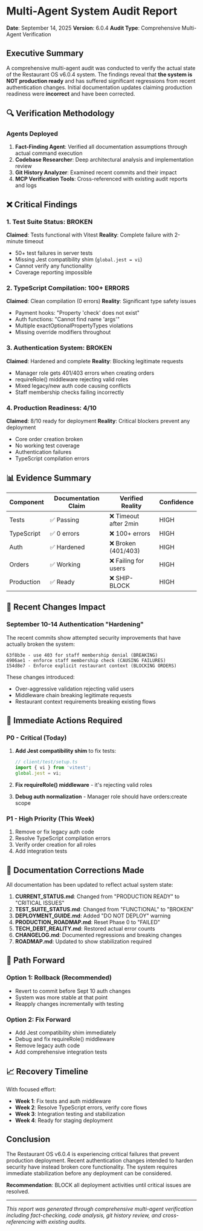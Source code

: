 # Multi-Agent System Audit Report
**Date**: September 14, 2025
**Version**: 6.0.4
**Audit Type**: Comprehensive Multi-Agent Verification

## Executive Summary

A comprehensive multi-agent audit was conducted to verify the actual state of the Restaurant OS v6.0.4 system. The findings reveal that **the system is NOT production ready** and has suffered significant regressions from recent authentication changes. Initial documentation updates claiming production readiness were **incorrect** and have been corrected.

## 🔍 Verification Methodology

### Agents Deployed
1. **Fact-Finding Agent**: Verified all documentation assumptions through actual command execution
2. **Codebase Researcher**: Deep architectural analysis and implementation review
3. **Git History Analyzer**: Examined recent commits and their impact
4. **MCP Verification Tools**: Cross-referenced with existing audit reports and logs

## ❌ Critical Findings

### 1. Test Suite Status: BROKEN
**Claimed**: Tests functional with Vitest
**Reality**: Complete failure with 2-minute timeout
- 50+ test failures in server tests
- Missing Jest compatibility shim (`global.jest = vi`)
- Cannot verify any functionality
- Coverage reporting impossible

### 2. TypeScript Compilation: 100+ ERRORS
**Claimed**: Clean compilation (0 errors)
**Reality**: Significant type safety issues
- Payment hooks: "Property 'check' does not exist"
- Auth functions: "Cannot find name 'args'"
- Multiple exactOptionalPropertyTypes violations
- Missing override modifiers throughout

### 3. Authentication System: BROKEN
**Claimed**: Hardened and complete
**Reality**: Blocking legitimate requests
- Manager role gets 401/403 errors when creating orders
- requireRole() middleware rejecting valid roles
- Mixed legacy/new auth code causing conflicts
- Staff membership checks failing incorrectly

### 4. Production Readiness: 4/10
**Claimed**: 8/10 ready for deployment
**Reality**: Critical blockers prevent any deployment
- Core order creation broken
- No working test coverage
- Authentication failures
- TypeScript compilation errors

## 📊 Evidence Summary

| Component | Documentation Claim | Verified Reality | Confidence |
|-----------|-------------------|------------------|------------|
| Tests | ✅ Passing | ❌ Timeout after 2min | HIGH |
| TypeScript | ✅ 0 errors | ❌ 100+ errors | HIGH |
| Auth | ✅ Hardened | ❌ Broken (401/403) | HIGH |
| Orders | ✅ Working | ❌ Failing for users | HIGH |
| Production | ✅ Ready | ❌ SHIP-BLOCK | HIGH |

## 🔄 Recent Changes Impact

### September 10-14 Authentication "Hardening"
The recent commits show attempted security improvements that have actually broken the system:

```
63f8b3e - use 403 for staff membership denial (BREAKING)
4906ae1 - enforce staff membership check (CAUSING FAILURES)
154d8e7 - Enforce explicit restaurant context (BLOCKING ORDERS)
```

These changes introduced:
- Over-aggressive validation rejecting valid users
- Middleware chain breaking legitimate requests
- Restaurant context requirements breaking existing flows

## 🚨 Immediate Actions Required

### P0 - Critical (Today)
1. **Add Jest compatibility shim** to fix tests:
   ```javascript
   // client/test/setup.ts
   import { vi } from 'vitest';
   global.jest = vi;
   ```

2. **Fix requireRole() middleware** - it's rejecting valid roles

3. **Debug auth normalization** - Manager role should have orders:create scope

### P1 - High Priority (This Week)
1. Remove or fix legacy auth code
2. Resolve TypeScript compilation errors
3. Verify order creation for all roles
4. Add integration tests

## 📝 Documentation Corrections Made

All documentation has been updated to reflect actual system state:

1. **CURRENT_STATUS.md**: Changed from "PRODUCTION READY" to "CRITICAL ISSUES"
2. **TEST_SUITE_STATUS.md**: Changed from "FUNCTIONAL" to "BROKEN"
3. **DEPLOYMENT_GUIDE.md**: Added "DO NOT DEPLOY" warning
4. **PRODUCTION_ROADMAP.md**: Reset Phase 0 to "FAILED"
5. **TECH_DEBT_REALITY.md**: Restored actual error counts
6. **CHANGELOG.md**: Documented regressions and breaking changes
7. **ROADMAP.md**: Updated to show stabilization required

## 🎯 Path Forward

### Option 1: Rollback (Recommended)
- Revert to commit before Sept 10 auth changes
- System was more stable at that point
- Reapply changes incrementally with testing

### Option 2: Fix Forward
- Add Jest compatibility shim immediately
- Debug and fix requireRole() middleware
- Remove legacy auth code
- Add comprehensive integration tests

## 📈 Recovery Timeline

With focused effort:
- **Week 1**: Fix tests and auth middleware
- **Week 2**: Resolve TypeScript errors, verify core flows
- **Week 3**: Integration testing and stabilization
- **Week 4**: Ready for staging deployment

## Conclusion

The Restaurant OS v6.0.4 is experiencing critical failures that prevent production deployment. Recent authentication changes intended to harden security have instead broken core functionality. The system requires immediate stabilization before any deployment can be considered.

**Recommendation**: BLOCK all deployment activities until critical issues are resolved.

---

*This report was generated through comprehensive multi-agent verification including fact-checking, code analysis, git history review, and cross-referencing with existing audits.*